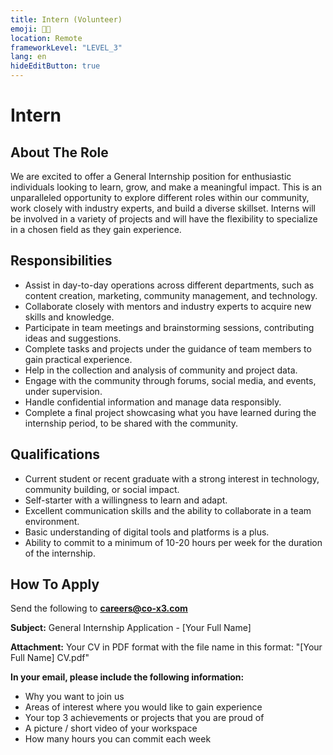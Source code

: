 ```yaml
---
title: Intern (Volunteer)
emoji: 👩‍🎓
location: Remote
frameworkLevel: "LEVEL_3"
lang: en
hideEditButton: true
---
```


# Intern

## About The Role

We are excited to offer a General Internship position for enthusiastic individuals looking to learn, grow, and make a meaningful impact. This is an unparalleled opportunity to explore different roles within our community, work closely with industry experts, and build a diverse skillset. Interns will be involved in a variety of projects and will have the flexibility to specialize in a chosen field as they gain experience. 

## Responsibilities

- Assist in day-to-day operations across different departments, such as content creation, marketing, community management, and technology.
- Collaborate closely with mentors and industry experts to acquire new skills and knowledge.
- Participate in team meetings and brainstorming sessions, contributing ideas and suggestions.
- Complete tasks and projects under the guidance of team members to gain practical experience.
- Help in the collection and analysis of community and project data.
- Engage with the community through forums, social media, and events, under supervision.
- Handle confidential information and manage data responsibly.
- Complete a final project showcasing what you have learned during the internship period, to be shared with the community.

## Qualifications

- Current student or recent graduate with a strong interest in technology, community building, or social impact.
- Self-starter with a willingness to learn and adapt.
- Excellent communication skills and the ability to collaborate in a team environment.
- Basic understanding of digital tools and platforms is a plus.
- Ability to commit to a minimum of 10-20 hours per week for the duration of the internship.

## How To Apply

Send the following to **[careers@co-x3.com](mailto:careers@co-x3.com)**

**Subject:** General Internship Application - [Your Full Name]

**Attachment:** Your CV in PDF format with the file name in this format: "[Your Full Name] CV.pdf"

**In your email, please include the following information:**

- Why you want to join us
- Areas of interest where you would like to gain experience
- Your top 3 achievements or projects that you are proud of
- A picture / short video of your workspace
- How many hours you can commit each week